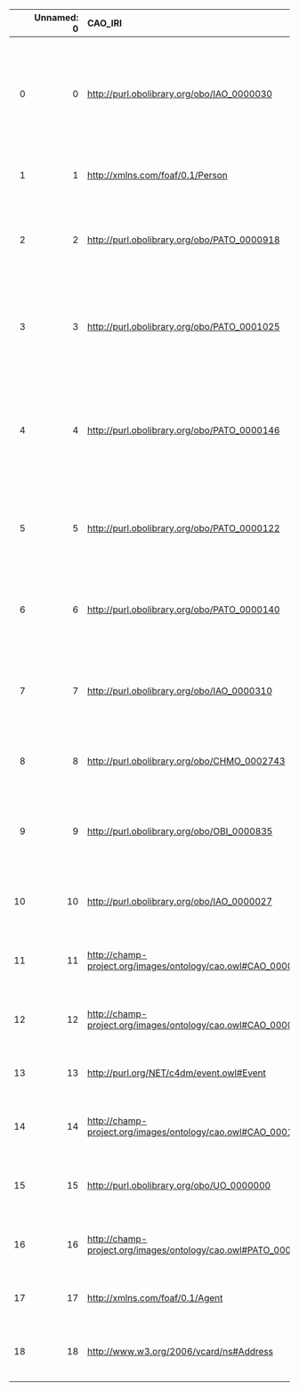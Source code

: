 |    |   Unnamed: 0 | CAO_IRI                                                       | CAO_DESC                                                                                                                                    | VIMMP_IRI                                                   | VIMMP_DESC                              |
|---:|-------------:|:--------------------------------------------------------------|:--------------------------------------------------------------------------------------------------------------------------------------------|:------------------------------------------------------------|:----------------------------------------|
|  0 |            0 | http://purl.obolibrary.org/obo/IAO_0000030                    | {'label': 'information content entity', 'prefLabel': 'information content entity', 'altLabel': 'information object', 'name': 'IAO_0000030'} | http://purl.obolibrary.org/obo/iao.owl#IAO_0000030          | {'name': 'IAO_0000030'}                 |
|  1 |            1 | http://xmlns.com/foaf/0.1/Person                              | {'label': 'Person', 'prefLabel': None, 'altLabel': None, 'name': 'Person'}                                                                  | https://purl.vimmp.eu/semantics/vico/vico.ttl#person        | {'name': 'Person'}                      |
|  2 |            2 | http://purl.obolibrary.org/obo/PATO_0000918                   | {'label': 'volume (quality)', 'prefLabel': 'volume (quality)', 'altLabel': 'volume', 'name': 'PATO_0000918'}                                | https://purl.vimmp.eu/semantics/vov/vov.ttl#volume          | {'name': 'volume'}                      |
|  3 |            3 | http://purl.obolibrary.org/obo/PATO_0001025                   | {'label': 'pressure (quality)', 'prefLabel': 'pressure (quality)', 'altLabel': 'pressure', 'name': 'PATO_0001025'}                          | https://purl.vimmp.eu/semantics/vov/vov.ttl#pressure        | {'name': 'pressure'}                    |
|  4 |            4 | http://purl.obolibrary.org/obo/PATO_0000146                   | {'label': 'temperature (quality)', 'prefLabel': 'temperature (quality)', 'altLabel': 'temperature', 'name': 'PATO_0000146'}                 | https://purl.vimmp.eu/semantics/vov/vov.ttl#temperature     | {'name': 'temperature'}                 |
|  5 |            5 | http://purl.obolibrary.org/obo/PATO_0000122                   | {'label': 'length (quality)', 'prefLabel': 'length (quality)', 'altLabel': 'length', 'name': 'PATO_0000122'}                                | https://purl.vimmp.eu/semantics/vov/vov.ttl#length          | {'name': 'length'}                      |
|  6 |            6 | http://purl.obolibrary.org/obo/PATO_0000140                   | {'label': 'position (quality)', 'prefLabel': 'position (quality)', 'altLabel': 'position', 'name': 'PATO_0000140'}                          | https://purl.vimmp.eu/semantics/vov/vov.ttl#position        | {'name': 'position'}                    |
|  7 |            7 | http://purl.obolibrary.org/obo/IAO_0000310                    | {'label': 'document', 'prefLabel': 'document', 'altLabel': None, 'name': 'IAO_0000310'}                                                     | https://emmc.eu/semantics/evmpo/evmpo.ttl#document          | {'name': 'document'}                    |
|  8 |            8 | http://purl.obolibrary.org/obo/CHMO_0002743                   | {'label': 'Matrix', 'prefLabel': None, 'altLabel': None, 'name': 'CHMO_0002743'}                                                            | https://purl.vimmp.eu/semantics/alignment/emmo1s.ttl#Matrix | {'label': 'Matrix', 'name': 'Matrix'}   |
|  9 |            9 | http://purl.obolibrary.org/obo/OBI_0000835                    | {'label': 'manufacturer', 'prefLabel': 'manufacturer', 'altLabel': None, 'name': 'OBI_0000835'}                                             | https://purl.vimmp.eu/semantics/vico/vico.ttl#manufacturer  | {'name': 'manufacturer'}                |
| 10 |           10 | http://purl.obolibrary.org/obo/IAO_0000027                    | {'label': 'Data item', 'prefLabel': None, 'altLabel': None, 'name': 'IAO_0000027'}                                                          | http://purl.obolibrary.org/obo/iao.owl#IAO_0000027          | {'name': 'IAO_0000027'}                 |
| 11 |           11 | http://champ-project.org/images/ontology/cao.owl#CAO_000047   | {'label': 'Concept', 'prefLabel': None, 'altLabel': None, 'name': 'CAO_000047'}                                                             | http://www.w3.org/2004/02/skos/core#Concept                 | {'label': 'Concept', 'name': 'Concept'} |
| 12 |           12 | http://champ-project.org/images/ontology/cao.owl#CAO_000018   | {'label': 'Matrix', 'prefLabel': None, 'altLabel': None, 'name': 'CAO_000018'}                                                              | https://purl.vimmp.eu/semantics/alignment/emmo1s.ttl#Matrix | {'label': 'Matrix', 'name': 'Matrix'}   |
| 13 |           13 | http://purl.org/NET/c4dm/event.owl#Event                      | {'label': 'Event', 'prefLabel': None, 'altLabel': None, 'name': 'Event'}                                                                    | https://w3id.org/ccso/ccso#Event                            | {'name': 'Event'}                       |
| 14 |           14 | http://champ-project.org/images/ontology/cao.owl#CAO_000173   | {'label': 'Property', 'prefLabel': None, 'altLabel': None, 'name': 'CAO_000173'}                                                            | https://emmc.eu/semantics/evmpo/evmpo.ttl#property          | {'name': 'Property'}                    |
| 15 |           15 | http://purl.obolibrary.org/obo/UO_0000000                     | {'label': 'Unit', 'prefLabel': None, 'altLabel': None, 'name': 'UO_0000000'}                                                                | https://purl.vimmp.eu/semantics/vivo/vivo.ttl#unit          | {'name': 'Unit'}                        |
| 16 |           16 | http://champ-project.org/images/ontology/cao.owl#PATO_0000125 | {'label': 'Mass', 'prefLabel': None, 'altLabel': None, 'name': 'PATO_0000125'}                                                              | https://purl.vimmp.eu/semantics/vov/vov.ttl#mass            | {'name': 'Mass'}                        |
| 17 |           17 | http://xmlns.com/foaf/0.1/Agent                               | {'label': 'Agent', 'prefLabel': None, 'altLabel': None, 'name': 'Agent'}                                                                    | https://emmc.eu/semantics/evmpo/evmpo.ttl#agent             | {'name': 'Agent'}                       |
| 18 |           18 | http://www.w3.org/2006/vcard/ns#Address                       | {'label': 'Mailing address', 'prefLabel': None, 'altLabel': None, 'name': 'Address'}                                                        | https://purl.vimmp.eu/semantics/vico/vico.ttl#address       | {'name': 'Address'}                     |